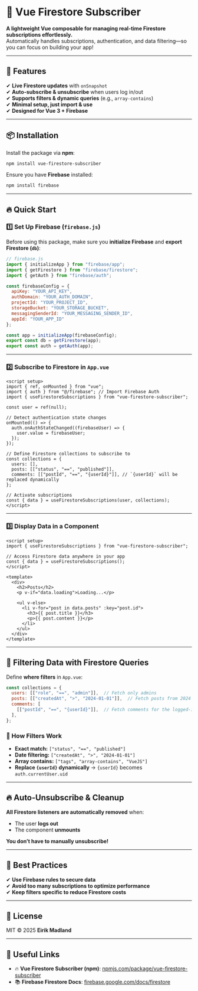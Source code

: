 # 📡 Vue Firestore Subscriber

**A lightweight Vue composable for managing real-time Firestore subscriptions effortlessly.**  
Automatically handles subscriptions, authentication, and data filtering—so you can focus on building your app!

---

## 🚀 Features

✔ **Live Firestore updates** with `onSnapshot`  
✔ **Auto-subscribe & unsubscribe** when users log in/out  
✔ **Supports filters & dynamic queries** (e.g., `array-contains`)  
✔ **Minimal setup, just import & use**  
✔ **Designed for Vue 3 + Firebase**  

---

## 📦 Installation

Install the package via **npm**:

```sh
npm install vue-firestore-subscriber
```

Ensure you have **Firebase** installed:
```sh
npm install firebase
```

---

## 🔥 Quick Start

### **1️⃣ Set Up Firebase (`firebase.js`)**

Before using this package, make sure you **initialize Firebase** and **export Firestore (`db`)**:

```js
// firebase.js
import { initializeApp } from "firebase/app";
import { getFirestore } from "firebase/firestore";
import { getAuth } from "firebase/auth";

const firebaseConfig = {
  apiKey: "YOUR_API_KEY",
  authDomain: "YOUR_AUTH_DOMAIN",
  projectId: "YOUR_PROJECT_ID",
  storageBucket: "YOUR_STORAGE_BUCKET",
  messagingSenderId: "YOUR_MESSAGING_SENDER_ID",
  appId: "YOUR_APP_ID"
};

const app = initializeApp(firebaseConfig);
export const db = getFirestore(app);
export const auth = getAuth(app);
```

---

### **2️⃣ Subscribe to Firestore in `App.vue`**

```vue
<script setup>
import { ref, onMounted } from "vue";
import { auth } from "@/firebase"; // Import Firebase Auth
import { useFirestoreSubscriptions } from "vue-firestore-subscriber";

const user = ref(null);

// Detect authentication state changes
onMounted(() => {
  auth.onAuthStateChanged((firebaseUser) => {
    user.value = firebaseUser;
  });
});

// Define Firestore collections to subscribe to
const collections = {
  users: [],
  posts: [["status", "==", "published"]],
  comments: [["postId", "==", "{userId}"]], // `{userId}` will be replaced dynamically
};

// Activate subscriptions
const { data } = useFirestoreSubscriptions(user, collections);
</script>
```

---

### **3️⃣ Display Data in a Component**

```vue
<script setup>
import { useFirestoreSubscriptions } from "vue-firestore-subscriber";

// Access Firestore data anywhere in your app
const { data } = useFirestoreSubscriptions();
</script>

<template>
  <div>
    <h2>Posts</h2>
    <p v-if="data.loading">Loading...</p>
    
    <ul v-else>
      <li v-for="post in data.posts" :key="post.id">
        <h3>{{ post.title }}</h3>
        <p>{{ post.content }}</p>
      </li>
    </ul>
  </div>
</template>
```

---

## 🎯 Filtering Data with Firestore Queries

Define **where filters** in `App.vue`:

```js
const collections = {
  users: [["role", "==", "admin"]],  // Fetch only admins
  posts: [["createdAt", ">", "2024-01-01"]],  // Fetch posts from 2024 onward
  comments: [
    [["postId", "==", "{userId}"]],  // Fetch comments for the logged-in user
  ],
};
```

### **🚀 How Filters Work**
- **Exact match:** `["status", "==", "published"]`
- **Date filtering:** `["createdAt", ">", "2024-01-01"]`
- **Array contains:** `["tags", "array-contains", "VueJS"]`
- **Replace `{userId}` dynamically** → `{userId}` becomes `auth.currentUser.uid`

---

## 🔥 Auto-Unsubscribe & Cleanup

**All Firestore listeners are automatically removed** when:
- The user **logs out**
- The component **unmounts**

**You don’t have to manually unsubscribe!**

---

## 🎯 Best Practices

✔ **Use Firebase rules to secure data**  
✔ **Avoid too many subscriptions to optimize performance**  
✔ **Keep filters specific to reduce Firestore costs**  

---

## 📜 License

MIT © 2025 **Eirik Madland**

---

## 🔗 Useful Links

- 🔥 **Vue Firestore Subscriber (npm)**: [npmjs.com/package/vue-firestore-subscriber](https://www.npmjs.com/package/vue-firestore-subscriber)
- 📚 **Firebase Firestore Docs**: [firebase.google.com/docs/firestore](https://firebase.google.com/docs/firestore)
